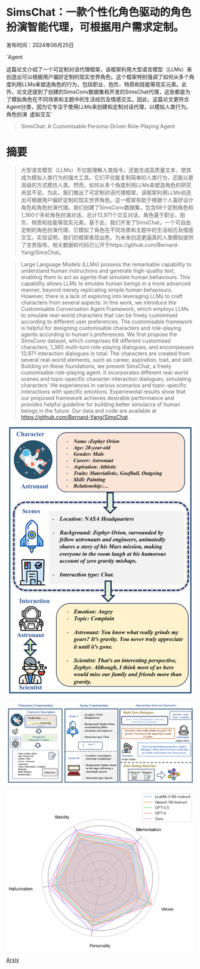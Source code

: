 # SimsChat：一款个性化角色驱动的角色扮演智能代理，可根据用户需求定制。

发布时间：2024年06月25日

`Agent

这篇论文介绍了一个可定制对话代理框架，该框架利用大型语言模型（LLMs）来创造出可以根据用户偏好定制的现实世界角色。这个框架特别强调了如何从多个角度利用LLMs来塑造角色的行为，包括职业、抱负、特质和技能等现实元素。此外，论文还提到了创建的SimsConv数据集和开发的SimsChat代理，这些都是为了模拟角色在不同场景和主题中的生活经历及情感交互。因此，这篇论文更符合Agent分类，因为它专注于使用LLMs来创建和定制对话代理，以模拟人类行为。` `角色扮演` `虚拟交互`

> SimsChat: A Customisable Persona-Driven Role-Playing Agent

# 摘要

> 大型语言模型（LLMs）不仅能理解人类指令，还能生成高质量文本，使其成为模拟人类行为的强大工具。它们不仅能复制简单的人类行为，还能以更高级的方式模仿人类。然而，如何从多个角度利用LLMs来塑造角色的研究尚显不足。为此，我们推出了可定制对话代理框架，该框架利用LLMs创造出可根据用户偏好定制的现实世界角色。这一框架有助于根据个人喜好设计角色和角色扮演代理。我们创建了SimsConv数据集，包含68个定制角色和1,360个多轮角色扮演对话，总计13,971个交互对话，角色基于职业、抱负、特质和技能等现实元素。基于此，我们开发了SimsChat，一个可自由定制的角色扮演代理，它模拟了角色在不同场景和主题中的生活经历及情感交互。实验证明，我们的框架表现出色，为未来创造更逼真的人类模拟提供了宝贵指导。相关数据和代码已公开于https://github.com/Bernard-Yang/SimsChat。

> Large Language Models (LLMs) possess the remarkable capability to understand human instructions and generate high-quality text, enabling them to act as agents that simulate human behaviours. This capability allows LLMs to emulate human beings in a more advanced manner, beyond merely replicating simple human behaviours. However, there is a lack of exploring into leveraging LLMs to craft characters from several aspects. In this work, we introduce the Customisable Conversation Agent Framework, which employs LLMs to simulate real-world characters that can be freely customised according to different user preferences. The customisable framework is helpful for designing customisable characters and role-playing agents according to human's preferences. We first propose the SimsConv dataset, which comprises 68 different customised characters, 1,360 multi-turn role-playing dialogues, and encompasses 13,971 interaction dialogues in total. The characters are created from several real-world elements, such as career, aspiration, trait, and skill. Building on these foundations, we present SimsChat, a freely customisable role-playing agent. It incorporates different real-world scenes and topic-specific character interaction dialogues, simulating characters' life experiences in various scenarios and topic-specific interactions with specific emotions. Experimental results show that our proposed framework achieves desirable performance and provides helpful guideline for building better simulacra of human beings in the future. Our data and code are available at https://github.com/Bernard-Yang/SimsChat.

![SimsChat：一款个性化角色驱动的角色扮演智能代理，可根据用户需求定制。](../../../paper_images/2406.17962/x1.png)

![SimsChat：一款个性化角色驱动的角色扮演智能代理，可根据用户需求定制。](../../../paper_images/2406.17962/x2.png)

![SimsChat：一款个性化角色驱动的角色扮演智能代理，可根据用户需求定制。](../../../paper_images/2406.17962/radar_chart_transparent_rotated.png)

[Arxiv](https://arxiv.org/abs/2406.17962)